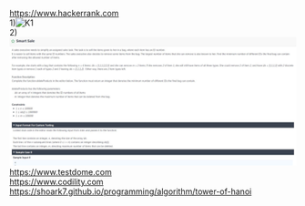 https://www.hackerrank.com<br/>
1)![K1](./īīī/īhackerrank1.jpg)<br/>
2)![K2](./KKK/hackerrank2.jpg)<br/>
https://www.testdome.com
<br/>
https://www.codility.com
<br/>
https://shoark7.github.io/programming/algorithm/tower-of-hanoi
<br/>
